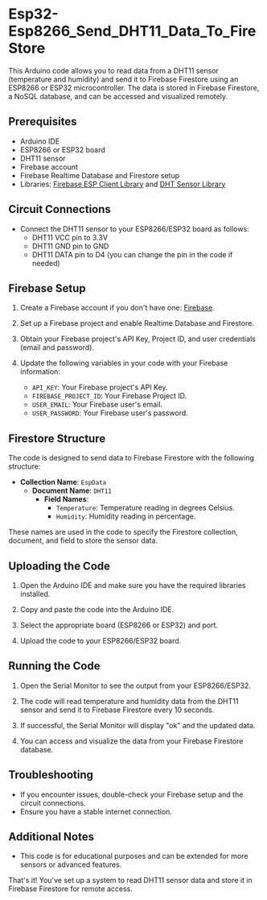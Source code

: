 # Esp32-Esp8266_Send_DHT11_Data_To_FireStore 

This Arduino code allows you to read data from a DHT11 sensor (temperature and humidity) and send it to Firebase Firestore using an ESP8266 or ESP32 microcontroller. The data is stored in Firebase Firestore, a NoSQL database, and can be accessed and visualized remotely.

## Prerequisites

- Arduino IDE
- ESP8266 or ESP32 board
- DHT11 sensor
- Firebase account
- Firebase Realtime Database and Firestore setup
- Libraries: [Firebase ESP Client Library]( https://github.com/mobizt/Firebase-ESP-Client ) and [DHT Sensor Library]( https://github.com/adafruit/DHT-sensor-library )

## Circuit Connections

- Connect the DHT11 sensor to your ESP8266/ESP32 board as follows:
  - DHT11 VCC pin to 3.3V
  - DHT11 GND pin to GND
  - DHT11 DATA pin to D4 (you can change the pin in the code if needed)

## Firebase Setup

1. Create a Firebase account if you don't have one: [Firebase](https://firebase.google.com/).

2. Set up a Firebase project and enable Realtime Database and Firestore.

3. Obtain your Firebase project's API Key, Project ID, and user credentials (email and password).

4. Update the following variables in your code with your Firebase information:

   - `API_KEY`: Your Firebase project's API Key.
   - `FIREBASE_PROJECT_ID`: Your Firebase Project ID.
   - `USER_EMAIL`: Your Firebase user's email.
   - `USER_PASSWORD`: Your Firebase user's password.

## Firestore Structure

The code is designed to send data to Firebase Firestore with the following structure:

- **Collection Name**: `EspData`
  - **Document Name**: `DHT11`
    - **Field Names**:
      - `Temperature`: Temperature reading in degrees Celsius.
      - `Humidity`: Humidity reading in percentage.

These names are used in the code to specify the Firestore collection, document, and field to store the sensor data.

## Uploading the Code

1. Open the Arduino IDE and make sure you have the required libraries installed.

2. Copy and paste the code into the Arduino IDE.

3. Select the appropriate board (ESP8266 or ESP32) and port.

4. Upload the code to your ESP8266/ESP32 board.

## Running the Code

1. Open the Serial Monitor to see the output from your ESP8266/ESP32.

2. The code will read temperature and humidity data from the DHT11 sensor and send it to Firebase Firestore every 10 seconds.

3. If successful, the Serial Monitor will display "ok" and the updated data.

4. You can access and visualize the data from your Firebase Firestore database.

## Troubleshooting

- If you encounter issues, double-check your Firebase setup and the circuit connections.
- Ensure you have a stable internet connection.

## Additional Notes

- This code is for educational purposes and can be extended for more sensors or advanced features.

That's it! You've set up a system to read DHT11 sensor data and store it in Firebase Firestore for remote access.
